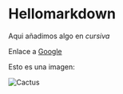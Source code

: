 # Hellomarkdown 

Aqui añadimos algo en *cursiva*

Enlace a [Google](https://www.google.com)

Esto es una imagen:

![Cactus](https://www.thecolvinco.com/es/c/wp-content/uploads/2020/06/1b-1024x1024.jpg)